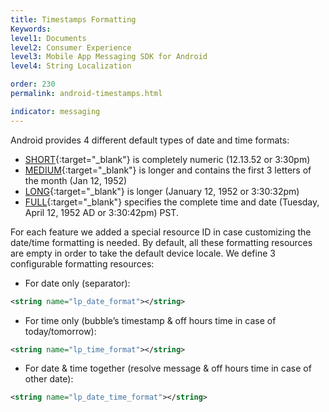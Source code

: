 ```yaml
---
title: Timestamps Formatting
Keywords:
level1: Documents
level2: Consumer Experience
level3: Mobile App Messaging SDK for Android
level4: String Localization

order: 230
permalink: android-timestamps.html

indicator: messaging
---
```


Android provides 4 different default types of date and time formats:

- [SHORT](https://developer.android.com/reference/java/text/DateFormat.html#SHORT){:target="_blank"} is completely numeric (12.13.52 or 3:30pm)
- [MEDIUM](https://developer.android.com/reference/java/text/DateFormat.html#MEDIUM){:target="_blank"} is longer and contains the first 3 letters of the month (Jan 12, 1952)
- [LONG](https://developer.android.com/reference/java/text/DateFormat.html#LONG){:target="_blank"} is longer (January 12, 1952 or 3:30:32pm)
- [FULL](https://developer.android.com/reference/java/text/DateFormat.html#FULL){:target="_blank"} specifies the complete time and date (Tuesday, April 12, 1952 AD or 3:30:42pm) PST.

For each feature we added a special resource ID in case customizing the date/time formatting is needed. By default, all these formatting resources are empty in order to take the default device locale.
We define 3 configurable formatting resources:

- For date only (separator):

```xml
<string name="lp_date_format"></string>
```
- For time only (bubble’s timestamp & off hours time in case of today/tomorrow):

```xml
<string name="lp_time_format"></string>
```
- For date & time together (resolve message & off hours time in case of other date):

```xml
<string name="lp_date_time_format"></string>
```
